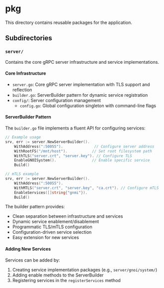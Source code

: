 # pkg

This directory contains reusable packages for the application.

## Subdirectories

### `server/`
Contains the core gRPC server infrastructure and service implementations.

#### Core Infrastructure
- `server.go`: Core gRPC server implementation with TLS support and reflection
- `builder.go`: ServerBuilder pattern for dynamic service registration
- `config/`: Server configuration management
  - `config.go`: Global configuration singleton with command-line flags

#### ServerBuilder Pattern
The `builder.go` file implements a fluent API for configuring services:

```go
// Example usage
srv, err := server.NewServerBuilder().
    WithAddress(":50055").              // Configure server address
    WithRootFS("/mnt/host").           // Set root filesystem path
    WithTLS("server.crt", "server.key"). // Configure TLS
    EnableGNOISystem().                // Enable specific service
    Build()

// mTLS example
srv, err := server.NewServerBuilder().
    WithAddress(":50055").
    WithMTLS("server.crt", "server.key", "ca.crt"). // Configure mTLS
    EnableServices([]string{"gnmi"}).
    Build()
```

The builder pattern provides:
- Clean separation between infrastructure and services
- Dynamic service enablement/disablement
- Programmatic TLS/mTLS configuration
- Configuration-driven service selection
- Easy extension for new services

#### Adding New Services
Services can be added by:
1. Creating service implementation packages (e.g., `server/gnoi/system/`)
2. Adding enable methods to the ServerBuilder
3. Registering services in the `registerServices` method
